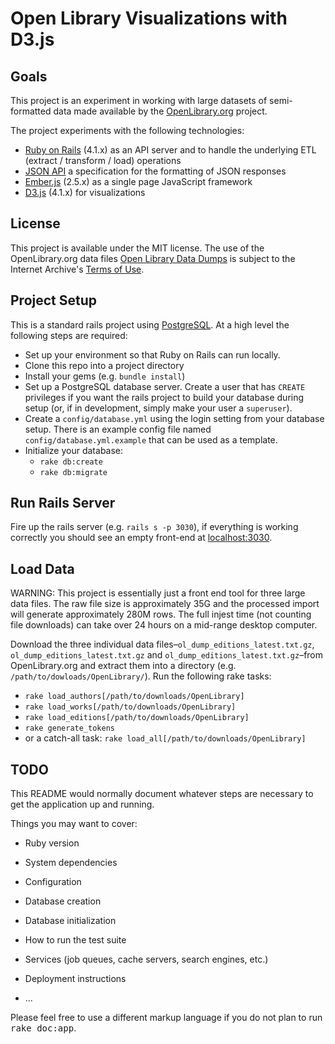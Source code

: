 Open Library Visualizations with D3.js
=======================================

Goals
-----


This project is an experiment in working with large datasets of semi-formatted data
made available by the [OpenLibrary.org](https://openlibrary.org) project. 

The project experiments with the following technologies:

* [Ruby on Rails](http://rubyonrails.org) (4.1.x) as an API server and to handle the underlying ETL 
  (extract / transform / load) operations
* [JSON API](http://jsonapi.org) a specification for the formatting of JSON responses
* [Ember.js](https://emberjs.com) (2.5.x) as a single page JavaScript framework
* [D3.js](https://d3js.org) (4.1.x) for visualizations

License
-------

This project is available under the MIT license. The use of the OpenLibrary.org data files
[Open Library Data Dumps](https://openlibrary.org/developers/dumps) is subject to the 
Internet Archive's [Terms of Use](https://archive.org/about/terms.php).

Project Setup
-------------

This is a standard rails project using [PostgreSQL](https://www.postgresql.org). At a high level the following steps are required:

* Set up your environment so that Ruby on Rails can run locally. 
* Clone this repo into a project directory
* Install your gems (e.g. `bundle install`)
* Set up a PostgreSQL database server. Create a user that has `CREATE` privileges if you want the rails project to build your database during setup (or, if in development, simply make your user a `superuser`).
* Create a `config/database.yml` using the login setting from your database setup. There is an example config file named `config/database.yml.example` that can be used as a template.
* Initialize your database:
    * `rake db:create`
    * `rake db:migrate`

Run Rails Server
----------------

Fire up the rails server (e.g. `rails s -p 3030`), if everything is working correctly you should see an empty front-end at [localhost:3030](http://localhost:3030).


Load Data
---------

WARNING: This project is essentially just a front end tool for three large data files. The raw file size is approximately 35G and the processed import will generate approximately 280M rows. The full injest time (not counting file downloads) can take over 24 hours on a mid-range desktop computer.

Download the three individual data files–`ol_dump_editions_latest.txt.gz`, `ol_dump_editions_latest.txt.gz` and `ol_dump_editions_latest.txt.gz`–from OpenLibrary.org and extract them into a directory (e.g. `/path/to/dowloads/OpenLibrary/`). Run the following rake tasks:

* `rake load_authors[/path/to/downloads/OpenLibrary]`
* `rake load_works[/path/to/downloads/OpenLibrary]`
* `rake load_editions[/path/to/downloads/OpenLibrary]`
* `rake generate_tokens`
* or a catch-all task: `rake load_all[/path/to/downloads/OpenLibrary]`


TODO
----

This README would normally document whatever steps are necessary to get the
application up and running.

Things you may want to cover:

* Ruby version

* System dependencies

* Configuration

* Database creation

* Database initialization

* How to run the test suite

* Services (job queues, cache servers, search engines, etc.)

* Deployment instructions

* ...


Please feel free to use a different markup language if you do not plan to run
<tt>rake doc:app</tt>.
